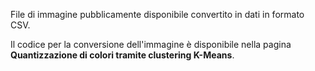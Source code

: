 ﻿File di immagine pubblicamente disponibile convertito in dati in formato CSV.<p> </p>Il codice per la conversione dell'immagine è disponibile nella pagina <strong>Quantizzazione di colori tramite clustering K-Means</strong>.


<!--HONumber=42-->
